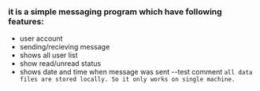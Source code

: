 ### it is a simple messaging program which have following features:

  - user account
  - sending/recieving message
  - shows all user list
  - show read/unread status
  - shows date and time when message was sent
  --test comment
`all data files are stored locally. So it only works on single machine.`
  
  
